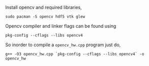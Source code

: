 Install opencv and required libraries,

```
sudo pacman -S opencv hdf5 vtk glew
```

Opencv compiler and linker flags can be found using

```
pkg-config --cflags --libs opencv4
```

So inorder to compile a `opencv_hw.cpp` program just do,

```
g++ -O3 opencv_hw.cpp `pkg-config --cflags --libs opencv4` -o opencv_hw
```
